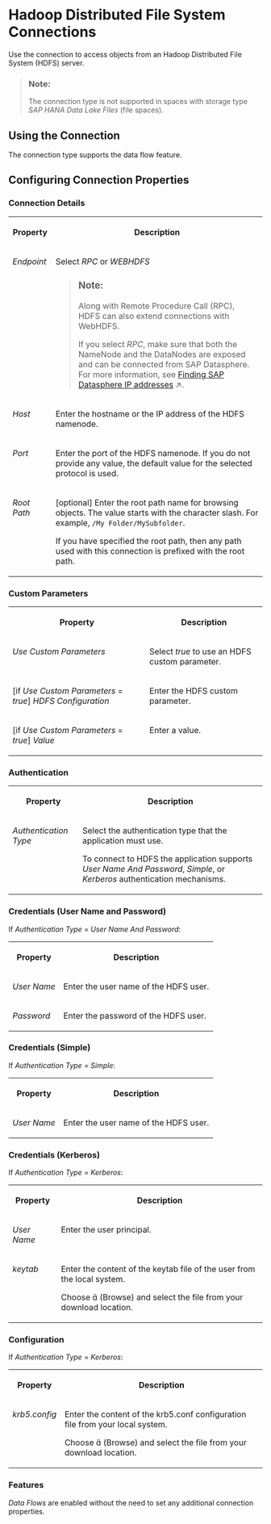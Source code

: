 <!-- loiof9c33566c4eb412d9d36a2f044bb5126 -->

<link rel="stylesheet" type="text/css" href="../css/sap-icons.css"/>

# Hadoop Distributed File System Connections

Use the connection to access objects from an Hadoop Distributed File System \(HDFS\) server. 

> ### Note:  
> The connection type is not supported in spaces with storage type *SAP HANA Data Lake Files* \(file spaces\).



<a name="loiof9c33566c4eb412d9d36a2f044bb5126__HDFS_usage"/>

## Using the Connection

The connection type supports the data flow feature.



<a name="loiof9c33566c4eb412d9d36a2f044bb5126__section_nrb_hcc_x4b"/>

## Configuring Connection Properties



### Connection Details


<table>
<tr>
<th valign="top">

Property

</th>
<th valign="top">

Description

</th>
</tr>
<tr>
<td valign="top">

*Endpoint*  

</td>
<td valign="top">

Select *RPC* or *WEBHDFS* 

> ### Note:  
> Along with Remote Procedure Call \(RPC\), HDFS can also extend connections with WebHDFS.
> 
> If you select *RPC*, make sure that both the NameNode and the DataNodes are exposed and can be connected from SAP Datasphere. For more information, see [Finding SAP Datasphere IP addresses](https://help.sap.com/viewer/935116dd7c324355803d4b85809cec97/DEV_CURRENT/en-US/0934f7ed9a534e638299f53ab60866ae.html "Find externally facing IP addresses and IDs that must be added to allowlists in particular remote applications before you can use connections to these remote applications.") :arrow_upper_right:.



</td>
</tr>
<tr>
<td valign="top">

*Host*  

</td>
<td valign="top">

Enter the hostname or the IP address of the HDFS namenode. 

</td>
</tr>
<tr>
<td valign="top">

*Port*  

</td>
<td valign="top">

Enter the port of the HDFS namenode. If you do not provide any value, the default value for the selected protocol is used. 

</td>
</tr>
<tr>
<td valign="top">

*Root Path* 

</td>
<td valign="top">

\[optional\] Enter the root path name for browsing objects. The value starts with the character slash. For example, `/My Folder/MySubfolder`. 

If you have specified the root path, then any path used with this connection is prefixed with the root path.

</td>
</tr>
</table>



### Custom Parameters


<table>
<tr>
<th valign="top">

Property

</th>
<th valign="top">

Description

</th>
</tr>
<tr>
<td valign="top">

*Use Custom Parameters*

</td>
<td valign="top">

Select *true* to use an HDFS custom parameter.

</td>
</tr>
<tr>
<td valign="top">

\[if *Use Custom Parameters* = *true*\] *HDFS Configuration*  

</td>
<td valign="top">

Enter the HDFS custom parameter. 

</td>
</tr>
<tr>
<td valign="top">

\[if *Use Custom Parameters* = *true*\] *Value*  

</td>
<td valign="top">

Enter a value. 

</td>
</tr>
</table>



### Authentication


<table>
<tr>
<th valign="top">

Property

</th>
<th valign="top">

Description

</th>
</tr>
<tr>
<td valign="top">

*Authentication Type*  

</td>
<td valign="top">

Select the authentication type that the application must use. 

To connect to HDFS the application supports *User Name And Password*, *Simple*, or *Kerberos* authentication mechanisms.

</td>
</tr>
</table>



### Credentials \(User Name and Password\)

If *Authentication Type* = *User Name And Password*:


<table>
<tr>
<th valign="top">

Property

</th>
<th valign="top">

Description

</th>
</tr>
<tr>
<td valign="top">

*User Name*  

</td>
<td valign="top">

Enter the user name of the HDFS user. 

</td>
</tr>
<tr>
<td valign="top">

*Password*  

</td>
<td valign="top">

Enter the password of the HDFS user. 

</td>
</tr>
</table>



### Credentials \(Simple\)

If *Authentication Type* = *Simple*:


<table>
<tr>
<th valign="top">

Property

</th>
<th valign="top">

Description

</th>
</tr>
<tr>
<td valign="top">

*User Name*  

</td>
<td valign="top">

Enter the user name of the HDFS user. 

</td>
</tr>
</table>



### Credentials \(Kerberos\)

If *Authentication Type* = *Kerberos*:


<table>
<tr>
<th valign="top">

Property

</th>
<th valign="top">

Description

</th>
</tr>
<tr>
<td valign="top">

*User Name*  

</td>
<td valign="top">

Enter the user principal. 

</td>
</tr>
<tr>
<td valign="top">

*keytab*  

</td>
<td valign="top">

Enter the content of the keytab file of the user from the local system. 

Choose <span class="SAP-icons-V5"></span> \(Browse\) and select the file from your download location.

</td>
</tr>
</table>



### Configuration

If *Authentication Type* = *Kerberos*:


<table>
<tr>
<th valign="top">

Property

</th>
<th valign="top">

Description

</th>
</tr>
<tr>
<td valign="top">

*krb5.config*  

</td>
<td valign="top">

Enter the content of the krb5.conf configuration file from your local system. 

Choose <span class="SAP-icons-V5"></span> \(Browse\) and select the file from your download location.

</td>
</tr>
</table>



### Features

*Data Flows* are enabled without the need to set any additional connection properties.

